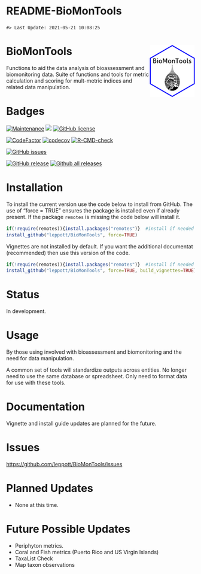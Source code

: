 README-BioMonTools
================

<!-- README.md is generated from README.Rmd. Please edit that file -->

    #> Last Update: 2021-05-21 10:08:25

# BioMonTools <img src="man/figures/logo.png" align="right" height="139" />

Functions to aid the data analysis of bioassessment and biomonitoring
data. Suite of functions and tools for metric calculation and scoring
for mult-metric indices and related data manipulation.

# Badges

[![Maintenance](https://img.shields.io/badge/Maintained%3F-yes-green.svg)](https://GitHub.com/leppott/BioMonTools/graphs/commit-activity)
[![](https://img.shields.io/badge/lifecycle-stable-green.svg)](https://www.tidyverse.org/lifecycle/#stable)
[![GitHub
license](https://img.shields.io/github/license/leppott/BioMonTools.svg)](https://github.com/leppott/BioMonTools/blob/master/LICENSE)

[![CodeFactor](https://www.codefactor.io/repository/github/leppott/BioMonTools/badge)](https://www.codefactor.io/repository/github/leppott/BioMonTools)
[![codecov](https://codecov.io/gh/leppott/BioMonTools/branch/master/graph/badge.svg)](https://codecov.io/gh/leppott/BioMonTools)
[![R-CMD-check](https://github.com/leppott/BioMonTools/workflows/R-CMD-check/badge.svg)](https://github.com/leppott/BioMonTools/actions)

[![GitHub
issues](https://img.shields.io/github/issues/leppott/BioMonTools.svg)](https://GitHub.com/leppott/BioMonTools/issues/)

[![GitHub
release](https://img.shields.io/github/release/leppott/BioMonTools.svg)](https://GitHub.com/leppott/BioMonTools/releases/)
[![Github all
releases](https://img.shields.io/github/downloads/leppott/BioMonTools/total.svg)](https://GitHub.com/leppott/BioMonTools/releases/)

# Installation

To install the current version use the code below to install from
GitHub. The use of “force = TRUE” ensures the package is installed even
if already present. If the package `remotes` is missing the code below
will install it.

``` r
if(!require(remotes)){install.packages("remotes")}  #install if needed
install_github("leppott/BioMonTools", force=TRUE)
```

Vignettes are not installed by default. If you want the additional
documentat (recommended) then use this version of the code.

``` r
if(!require(remotes)){install.packages("remotes")}  #install if needed
install_github("leppott/BioMonTools", force=TRUE, build_vignettes=TRUE)
```

# Status

In development.

# Usage

By those using involved with bioassessment and biomonitoring and the
need for data manipulation.

A common set of tools will standardize outputs across entities. No
longer need to use the same database or spreadsheet. Only need to format
data for use with these tools.

# Documentation

Vignette and install guide updates are planned for the future.

# Issues

<https://github.com/leppott/BioMonTools/issues>

# Planned Updates

-   None at this time.

# Future Possible Updates

-   Periphyton metrics.
-   Coral and Fish metrics (Puerto Rico and US Virgin Islands)
-   TaxaList Check
-   Map taxon observations
